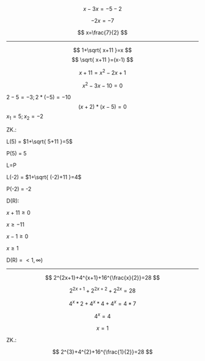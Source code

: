 $$
x-3x=-5-2
$$

$$
-2x=-7
$$

$$
x=\frac{7}{2}
$$
___

$$
1+\sqrt{ x+11 }=x
$$
$$
\sqrt{ x+11 }=(x-1)
$$

$$
x+11=x^{2}-2x+1
$$

$$
x^{2}-3x-10=0
$$

$2-5=-3; 2*(-5)=-10$
$$
(x+2)*(x-5)=0
$$
$x_{1}=5; x_{2}=-2$

ZK.:

L(5) = $1+\sqrt{ 5+11 }=5$

P(5) = $5$

L=P

L(-2) = $1+\sqrt{ (-2)+11 }=4$

P(-2) = -2

D(R):

$x+11\geq{0}$

$x\geq-11$

$x-1\geq{0}$

$x\geq{1}$

D(R) = $<1,\infty)$
___

$$
2^{2x+1}+4^{x+1}+16^{\frac{x}{2}}=28
$$

$$
2^{2x+1}+2^{2x+2}+2^{2x}=28
$$

$$
4^{x}*2+4^{x}*4+4^{x}=4*7
$$

$$
4^{x}=4
$$

$$
x=1
$$

ZK.:

$$
2^{3}+4^{2}+16^{\frac{1}{2}}=28
$$